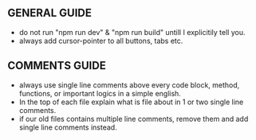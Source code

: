## GENERAL GUIDE

- do not run "npm run dev" & "npm run build" untill I explicitily tell you.
- always add cursor-pointer to all buttons, tabs etc.

## COMMENTS GUIDE

- always use single line comments above every code block, method, functions, or important logics in a simple english.
- In the top of each file explain what is file about in 1 or two single line comments.
- if our old files contains multiple line comments, remove them and add single line comments instead.
